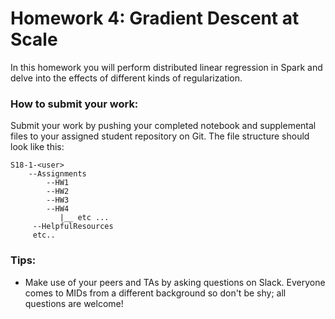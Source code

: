 # Homework 4: Gradient Descent at Scale

In this homework you will perform distributed linear regression in Spark and delve into the effects of different kinds of regularization.

### How to submit your work:
Submit your work by pushing your completed notebook and supplemental files to your assigned student repository on Git. The file structure should look like this:
```
S18-1-<user>
    --Assignments
        --HW1
        --HW2
        --HW3
        --HW4
           |__ etc ...
     --HelpfulResources
     etc..
```

### Tips:
* Make use of your peers and TAs by asking questions on Slack. Everyone comes to MIDs from a different background so don't be shy; all questions are welcome!
